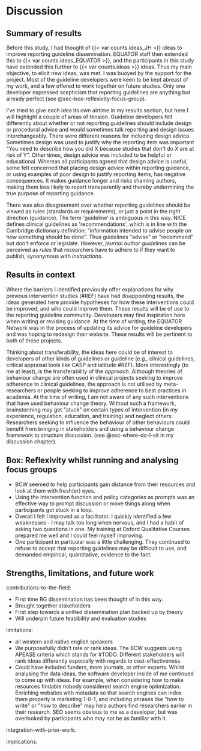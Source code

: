 # Discussion

## Summary of results

Before this study, I had thought of {{< var counts.ideas_JH >}} ideas to improve reporting guideline dissemination. EQUATOR staff then extended this to {{< var counts.ideas_EQUATOR >}}, and the participants in this study have extended this further to {{< var counts.ideas >}} ideas. Thus my main objective, to elicit new ideas, was met. I was buoyed by the support for the project. Most of the guideline developers were keen to be kept abreast of my work, and a few offered to work together on future studies. Only one developer expressed scepticism that reporting guidelines are anything but already perfect (see @sec-box-reflexivity-focus-group). 

I've tried to give each idea its own airtime in my results section, but here I will highlight a couple of areas of tension. Guideline developers felt differently about whether or not reporting guidelines should include design or procedural advice and would sometimes talk reporting and design issues interchangeably. There were different reasons for including design advice. Sometimes design was used to justify why the reporting item was important "You need to describe how you did X because studies that _don't_ do X are at risk of Y". Other times, design advice was included to be helpful or educational. Whereas all participants agreed that design advice is useful, some felt concerned that placing design advice within reporting guidance, or using examples of poor design to justify reporting items, has negative consequences. It makes guidance longer and risks shaming authors, making them less likely to report transparently and thereby undermining the true purpose of reporting guidance.

There was also disagreement over whether reporting guidelines should be viewed as rules (standards or requirements), or just a point in the right direction (guidance). The term 'guideline' is ambiguous in this way. NICE defines clinical guidelines as 'recommendations', which is in line with the Cambridge dictionary definition: "information intended to advise people on how something should be done". Thus guidelines "advise" or "recommend" but don't enforce or legislate. However, _journal author guidelines_ can be perceived as _rules_ that researchers have to adhere to if they want to publish, synonymous with _instructions_.

## Results in context

<!-- #Note: Are these in the right place? Or are these implications? -->

Where the barriers I identified previously offer explanations for why previous intervention studies (#REF) have had disappointing results, the ideas generated here provide hypotheses for how these interventions could be improved, and who could improve them. These results will be of use to the reporting guideline community. Developers may find inspiration here when writing or revising guidance. At the time of writing, the EQUATOR Network was in the process of updating its advice for guideline developers and was hoping to redesign their website. These results will be pertinent to both of these projects.

Thinking about transferability, the ideas here could be of interest to developers of other kinds of guidelines or guideline (e.g., clinical guidelines, critical appraisal tools like CASP and latitude #REF). More interestingly (to me at least), is the transferability of the _approach_. Although theories of behaviour change are often used in clinical projects seeking to improve adherence to clinical guidelines, the approach is not utilised by meta-researchers or people seeking to improve adherence to best practices in academia. At the time of writing, I am not aware of any such interventions that have used behaviour change theory. Without such a framework, brainstorming may get "stuck" on certain types of intervention (in my experience, regulation, education, and training) and neglect others. Researchers seeking to influence the behaviour of other behaviours could benefit from bringing in stakeholders and using a behaviour change framework to structure discussion. (see @sec-where-do-I-sit in my discussion chapter).

## Box: Reflexivity whilst running and analysing focus groups

* BCW seemed to help participants gain distance from their resources and look at them with fresh(er) eyes.
* Using the intervention function and policy categories as prompts was an effective way to prompt discussion or move things along when participants got stuck in a loop. 
* Overall I felt I improved as a facilitator. I quickly identified a few weaknesses - I may talk too long when nervous, and I had a habit of asking two questions in one. My training at Oxford Qualitative Courses prepared me well and I could feel myself improving.
* One participant in particular was a little challenging. They continued to refuse to accept that reporting guidelines may be difficult to use, and demanded empirical, quantitative, evidence to the fact.

## Strengths, limitations, and future work

contributions-to-the-field:

* First time RG dissemination has been thought of in this way.
* Brought together stakeholders
* First step towards a unified dissemination plan backed up by theory
* Will underpin future feasibility and evaluation studies

limitations:
  
* all western and native english speakers
* We purposefully didn't rate or rank ideas. The BCW suggests using APEASE criteria which stands for #TODO. Different stakeholders will rank ideas differently especially with regards to cost-effectiveness.
* Could have included funders, more journals, or other experts. Whilst analysing the data ideas, the software developer inside of me continued to come up with ideas. For example, when considering how to make resources findable nobody considered search engine optimization. Enriching websites with metadata so that search engines can index them properly is marketing 1-0-1, and including phrases like "how to write" or "how to describe" may help authors find researchers earlier in their research. SEO seems obvious to me as a developer, but was overlooked by participants who may not be as familiar with it.  

integration-with-prior-work:

implications:
